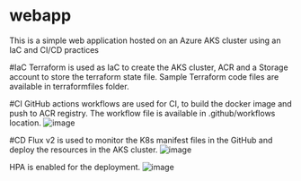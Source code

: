 # webapp
This is a simple web application hosted on an Azure AKS cluster using an IaC and CI/CD practices

#IaC
Terraform is used as IaC to create the AKS cluster, ACR and a Storage account to store the terraform state file.
Sample Terraform code files are available in terraformfiles folder.


#CI
GitHub actions workflows are used for CI, to build the docker image and push to ACR registry. 
The workflow file is available in .github/workflows location.
![image](https://github.com/balajiflieshigh/webapp/assets/83899529/d43c009e-6736-46f4-8b28-e3b5591595f8)


#CD
Flux v2 is used to monitor the K8s manifest files in the GitHub and deploy the resources in the AKS cluster. 
 ![image](https://github.com/balajiflieshigh/webapp/assets/83899529/2ea4b994-b27d-4795-9c3b-b9da557cc9ce)


HPA is enabled for the deployment.
![image](https://github.com/balajiflieshigh/webapp/assets/83899529/76a9ba8a-dffc-4b44-9f43-9f50c47e0ba7)















